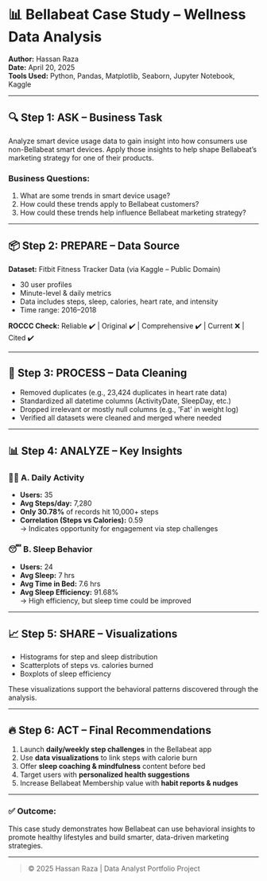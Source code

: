 # 📊 Bellabeat Case Study – Wellness Data Analysis
**Author:** Hassan Raza  
**Date:** April 20, 2025  
**Tools Used:** Python, Pandas, Matplotlib, Seaborn, Jupyter Notebook, Kaggle

---

## 🔍 Step 1: ASK – Business Task

Analyze smart device usage data to gain insight into how consumers use non-Bellabeat smart devices. Apply those insights to help shape Bellabeat’s marketing strategy for one of their products.

### Business Questions:
1. What are some trends in smart device usage?
2. How could these trends apply to Bellabeat customers?
3. How could these trends help influence Bellabeat marketing strategy?

---

## 📦 Step 2: PREPARE – Data Source

**Dataset:** Fitbit Fitness Tracker Data (via Kaggle – Public Domain)  
- 30 user profiles  
- Minute-level & daily metrics  
- Data includes steps, sleep, calories, heart rate, and intensity  
- Time range: 2016–2018

**ROCCC Check:** Reliable ✔️ | Original ✔️ | Comprehensive ✔️ | Current ❌ | Cited ✔️

---

## 🧹 Step 3: PROCESS – Data Cleaning

- Removed duplicates (e.g., 23,424 duplicates in heart rate data)
- Standardized all datetime columns (ActivityDate, SleepDay, etc.)
- Dropped irrelevant or mostly null columns (e.g., 'Fat' in weight log)
- Verified all datasets were cleaned and merged where needed

---

## 📊 Step 4: ANALYZE – Key Insights

### 🏃‍♂️ A. Daily Activity
- **Users:** 35  
- **Avg Steps/day:** 7,280  
- **Only 30.78%** of records hit 10,000+ steps  
- **Correlation (Steps vs Calories):** 0.59  
→ Indicates opportunity for engagement via step challenges

### 😴 B. Sleep Behavior
- **Users:** 24  
- **Avg Sleep:** 7 hrs  
- **Avg Time in Bed:** 7.6 hrs  
- **Avg Sleep Efficiency:** 91.68%  
→ High efficiency, but sleep time could be improved

---

## 📈 Step 5: SHARE – Visualizations

- Histograms for step and sleep distribution
- Scatterplots of steps vs. calories burned
- Boxplots of sleep efficiency

These visualizations support the behavioral patterns discovered through the analysis.

---

## 🔥 Step 6: ACT – Final Recommendations

1. Launch **daily/weekly step challenges** in the Bellabeat app  
2. Use **data visualizations** to link steps with calorie burn  
3. Offer **sleep coaching & mindfulness** content before bed  
4. Target users with **personalized health suggestions**  
5. Increase Bellabeat Membership value with **habit reports & nudges**  

---

### ✅ Outcome:
This case study demonstrates how Bellabeat can use behavioral insights to promote healthy lifestyles and build smarter, data-driven marketing strategies.

---

> © 2025 Hassan Raza | Data Analyst Portfolio Project
